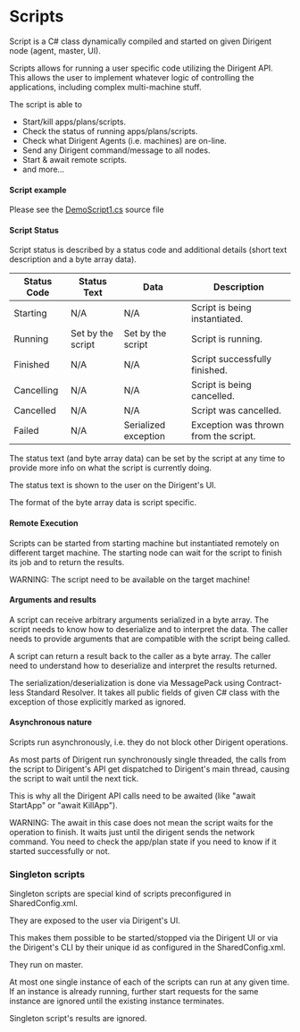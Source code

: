 # Scripts

Script is a C# class dynamically compiled and started on given Dirigent node (agent, master, UI).

Scripts allows for running a user specific code utilizing the Dirigent API. This allows the user to implement whatever logic of controlling the applications, including complex multi-machine stuff.

The script is able to

* Start/kill apps/plans/scripts.
* Check the status of running apps/plans/scripts.
* Check what Dirigent Agents (i.e. machines) are on-line.
* Send any Dirigent command/message to all nodes.
* Start & await remote scripts.
* and more...

#### Script example
Please see the [DemoScript1.cs](../src/Dirigent.Common/Scripts/DemoScript1.cs) source file

#### Script Status

Script status is described by a status code and additional details (short text description and a byte array data).

| Status Code | Status Text       | Data                 | Description                           |
| ----------- | ----------------- | -------------------- | ------------------------------------- |
| Starting    | N/A               | N/A                  | Script is being instantiated.         |
| Running     | Set by the script | Set by the script    | Script is running.                    |
| Finished    | N/A               | N/A                  | Script successfully finished.         |
| Cancelling  | N/A               | N/A                  | Script is being cancelled.            |
| Cancelled   | N/A               | N/A                  | Script was cancelled.                 |
| Failed      | N/A               | Serialized exception | Exception was thrown from the script. |

The status text (and byte array data) can be set by the script at any time to provide more info on what the script is currently doing.

The status text is shown to the user on the Dirigent's UI.

The format of the byte array data is script specific.

#### Remote Execution

Scripts can be started from starting machine but instantiated remotely on different target machine. The starting node can wait for the script to finish its job and to return the results.

WARNING: The script need to be available on the target machine!

#### Arguments and results

A script can receive arbitrary arguments serialized in a byte array. The script needs to know how to deserialize and to interpret the data. The caller needs to provide arguments that are compatible with the script being called.

A script can return a result back to the caller as a byte array. The caller need to understand how to deserialize and interpret the results returned.

The serialization/deserialization is done via MessagePack using Contract-less Standard Resolver. It takes all public fields of given C# class with the exception of those explicitly marked as ignored.

#### Asynchronous nature

Scripts run asynchronously, i.e. they do not block other Dirigent operations.

As most parts of Dirigent run synchronously single threaded, the calls from the script to Dirigent's API get dispatched to Dirigent's main thread, causing the script to wait until the next tick.

This is why all the Dirigent API calls need to be awaited (like "await StartApp" or "await KillApp").

WARNING: The await in this case does not mean the script waits for the operation to finish. It waits just until the dirigent sends the network command. You need to check the app/plan state if you need to know if it started successfully or not.

### Singleton scripts

Singleton scripts are special kind of scripts preconfigured in SharedConfig.xml.

They are exposed to the user via Dirigent's UI.

This makes them possible to be started/stopped via the Dirigent UI or via the Dirigent's CLI by their unique id as configured in the SharedConfig.xml.

They run on master.

At most one single instance of each of the scripts can run at any given time. If an instance is already running, further start requests for the same instance are ignored until the existing instance terminates.

Singleton script's results are ignored.

